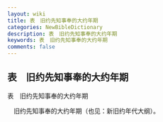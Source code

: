 ```yaml
---
layout: wiki
title: 表　旧约先知事奉的大约年期
categories: NewBibleDictionary
description: 表　旧约先知事奉的大约年期
keywords: 表　旧约先知事奉的大约年期
comments: false
---
```


## 表　旧约先知事奉的大约年期



表　旧约先知事奉的大约年期


　旧约先知事奉的大约年期（也见：新旧约年代大纲）。




